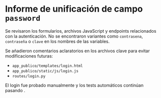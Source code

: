 # Informe de unificación de campo `password`

Se revisaron los formularios, archivos JavaScript y endpoints relacionados con la autenticación.
No se encontraron variantes como `contrasena`, `contraseña` o `clave` en los nombres de las variables.

Se añadieron comentarios aclaratorios en los archivos clave para evitar modificaciones futuras:
- `app_publico/templates/login.html`
- `app_publico/static/js/login.js`
- `routes/login.py`

El login fue probado manualmente y los tests automáticos continúan pasando
.
